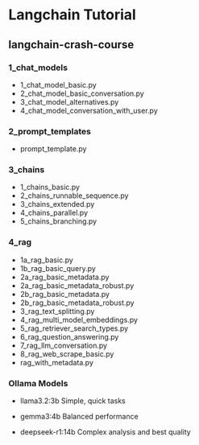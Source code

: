 # Langchain Tutorial

## langchain-crash-course

### 1_chat_models

- 1_chat_model_basic.py
- 2_chat_model_basic_conversation.py
- 3_chat_model_alternatives.py
- 4_chat_model_conversation_with_user.py

### 2_prompt_templates

- prompt_template.py

### 3_chains

- 1_chains_basic.py
- 2_chains_runnable_sequence.py
- 3_chains_extended.py
- 4_chains_parallel.py
- 5_chains_branching.py

### 4_rag

- 1a_rag_basic.py
- 1b_rag_basic_query.py
- 2a_rag_basic_metadata.py
- 2a_rag_basic_metadata_robust.py
- 2b_rag_basic_metadata.py
- 2b_rag_basic_metadata_robust.py
- 3_rag_text_splitting.py
- 4_rag_multi_model_embeddings.py
- 5_rag_retriever_search_types.py
- 6_rag_question_answering.py
- 7_rag_llm_conversation.py
- 8_rag_web_scrape_basic.py
- rag_with_metadata.py

### Ollama Models

- llama3.2:3b Simple, quick tasks

- gemma3:4b Balanced performance

- deepseek-r1:14b Complex analysis and best quality
